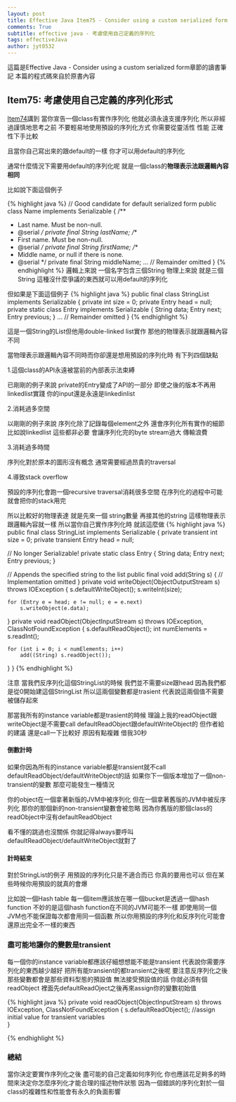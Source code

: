 ```yaml
---
layout: post
title: Effective Java Item75 - Consider using a custom serialized form
comments: True 
subtitle: effective java - 考慮使用自己定義的序列化
tags: effectiveJava
author: jyt0532
---
```

這篇是Effective Java - Consider using a custom serialized form章節的讀書筆記
本篇的程式碼來自於原書內容

## Item75: 考慮使用自己定義的序列化形式

[Item74](/2017/09/29/implement-serializable-judiciously/)講到 當你宣告一個class有實作序列化 他就必須永遠支援序列化
所以非經過謹慎地思考之前 不要輕易地使用預設的序列化方式 你需要從靈活性 性能 正確性下手比較

且當你自己寫出來的跟default的一樣 你才可以用default的序列化

通常什麼情況下需要用default的序列化呢 就是一個class的**物理表示法跟邏輯內容相同**

比如說下面這個例子 

{% highlight java %}
// Good candidate for default serialized form
public class Name implements Serializable {
  /**
  * Last name. Must be non-null.
  * @serial
  */
  private final String lastName;
  /**
  * First name. Must be non-null.
  * @serial
  */
  private final String firstName;
  /**
  * Middle name, or null if there is none.
  * @serial
  */
  private final String middleName;
  ... // Remainder omitted
}
{% endhighlight %}
邏輯上來說 一個名字包含三個String 物理上來說 就是三個String 這種沒什麼爭議的東西就可以用default的序列化

但如果是下面這個例子
{% highlight java %}
public final class StringList implements Serializable {
  private int size = 0;
  private Entry head = null;
  private static class Entry implements Serializable {
    String data;
    Entry next;
    Entry previous;
  }
  ... // Remainder omitted
}
{% endhighlight %}

這是一個String的List但他用double-linked list實作 那他的物理表示就跟邏輯內容不同

當物理表示跟邏輯內容不同時而你卻還是想用預設的序列化時 有下列四個缺點

1.這個class的API永遠被當前的內部表示法束縛

已剛剛的例子來說 private的Entry變成了API的一部分 即使之後的版本不再用linkedlist實踐 你的input還是永遠是linkedinlist

2.消耗過多空間

以剛剛的例子來說 序列化除了記錄每個element之外 還會序列化所有實作的細節比如說linkedlist 這些都非必要 會讓序列化完的byte stream過大 傳輸浪費


3.消耗過多時間

序列化對於原本的圖形沒有概念 通常需要經過昂貴的traversal

4.導致stack overflow

預設的序列化會跑一個recursive traversal消耗很多空間 在序列化的過程中可能就會把你的stack用完 

所以比較好的物理表達 就是先來一個 string數量 再接其他的string 這樣物理表示跟邏輯內容就一樣
所以當你自己實作序列化時 就該這麼做
{% highlight java %}
public final class StringList implements Serializable {
  private transient int size = 0;
  private transient Entry head = null;

  // No longer Serializable!
  private static class Entry {
    String data;
    Entry next;
    Entry previous;
  }

  // Appends the specified string to the list
  public final void add(String s) {
    // Implementation omitted
  }
  private void writeObject(ObjectOutputStream s) throws IOException {
    s.defaultWriteObject();
    s.writeInt(size);

    for (Entry e = head; e != null; e = e.next)
    	s.writeObject(e.data);
  }
  private void readObject(ObjectInputStream s) throws IOException, ClassNotFoundException {
    s.defaultReadObject();
    int numElements = s.readInt();

    for (int i = 0; i < numElements; i++)
    	add((String) s.readObject());
  }
}
{% endhighlight %}

注意 當我們反序列化這個StringList的時候 我們並不需要size跟head 因為我們都是從0開始建這個StringList 所以這兩個變數都是trasient
代表說這兩個值不需要被儲存起來

那當我所有的instance variable都是trasient的時候 理論上我的readObject跟writeObject是不需要call defaultReadObject跟defaultWriteObject的
但作者給的建議 還是call一下比較好 原因有點複雜 借我30秒

#### 倒數計時

如果你因為所有的instance variable都是transient就不call defaultReadObject/defaultWriteObject的話 如果你下一個版本增加了一個non-transient的變數 那麼可能發生一種情況

你的object在一個拿著新版的JVM中被序列化 但在一個拿著舊版的JVM中被反序列化 那你的那個新的non-transient變數會被忽略 因為你舊版的那個class的readObject中沒有defaultReadObject

看不懂的跳過也沒關係 你就記得always要呼叫defaultReadObject/defaultWriteObject就對了

#### 計時結束

對於StringList的例子 用預設的序列化只是不適合而已 你真的要用也可以 但在某些時候你用預設的就真的會爆

比如說一個Hash table 每一個item應該放在哪一個bucket是透過一個hash function 不妙的是這個hash function在不同的JVM可能不一樣 即使用同一個JVM也不能保證每次都會用同一個函數 所以你用預設的序列化和反序列化可能會還原出完全不一樣的東西

### 盡可能地讓你的變數是transient

每一個你的instance variable都應該仔細想想能不能是transient 代表說你需要序列化的東西越少越好 把所有能transient的都transient之後呢 要注意反序列化之後 那些變數都會是那些資料型態的預設值 無法接受預設值的話 你就必須有個readObject 裡面先defaultReadOject之後再來assign你的變數初始值


{% highlight java %}
private void readObject(ObjectInputStream s) throws IOException, ClassNotFoundException {
  s.defaultReadObject();
  //assign initial value for transient variables  
}

{% endhighlight %}
### 總結
當你決定要實作序列化之後 盡可能的自己定義如何序列化 你也應該花足夠多的時間來決定你怎麼序列化才能合理的描述物件狀態 因為一個錯誤的序列化對於一個class的複雜性和性能會有永久的負面影響
